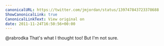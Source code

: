 ```yaml
---
canonicalURL: https://twitter.com/jmjordan/status/139747843723378688
ShowCanonicalLink: true
CanonicalLinkText: View original on
date: 2011-11-24T16:50:56+00:00
---
```

@rabrodka That's what I thought too! But I'm not sure.